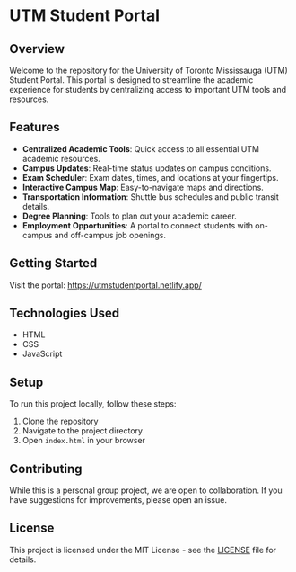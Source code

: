 # UTM Student Portal

## Overview

Welcome to the repository for the University of Toronto Mississauga (UTM) Student Portal. This portal is designed to streamline the academic experience for students by centralizing access to important UTM tools and resources.

## Features

- **Centralized Academic Tools**: Quick access to all essential UTM academic resources.
- **Campus Updates**: Real-time status updates on campus conditions.
- **Exam Scheduler**: Exam dates, times, and locations at your fingertips.
- **Interactive Campus Map**: Easy-to-navigate maps and directions.
- **Transportation Information**: Shuttle bus schedules and public transit details.
- **Degree Planning**: Tools to plan out your academic career.
- **Employment Opportunities**: A portal to connect students with on-campus and off-campus job openings.

## Getting Started

Visit the portal: https://utmstudentportal.netlify.app/

## Technologies Used

- HTML
- CSS
- JavaScript

## Setup

To run this project locally, follow these steps:

1. Clone the repository
2. Navigate to the project directory
3. Open `index.html` in your browser

## Contributing

While this is a personal group project, we are open to collaboration. If you have suggestions for improvements, please open an issue.

## License

This project is licensed under the MIT License - see the [LICENSE](LICENSE) file for details.

<br>
